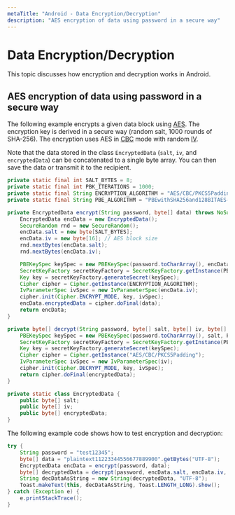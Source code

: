 ```yaml
---
metaTitle: "Android - Data Encryption/Decryption"
description: "AES encryption of data using password in a secure way"
---
```


# Data Encryption/Decryption


This topic discusses how encryption and decryption works in Android.



## AES encryption of data using password in a secure way


The following example encrypts a given data block using [AES](https://en.wikipedia.org/wiki/Advanced_Encryption_Standard). The encryption key is derived in a secure way (random salt, 1000 rounds of SHA-256). The encryption uses AES in [CBC](https://en.wikipedia.org/wiki/Block_cipher_mode_of_operation#CBC) mode with random [IV](https://en.wikipedia.org/wiki/Initialization_vector).

Note that the data stored in the class `EncryptedData` (`salt`, `iv`, and `encryptedData`) can be concatenated to a single byte array. You can then save the data or transmit it to the recipient.

```java
private static final int SALT_BYTES = 8;
private static final int PBK_ITERATIONS = 1000;
private static final String ENCRYPTION_ALGORITHM = "AES/CBC/PKCS5Padding";
private static final String PBE_ALGORITHM = "PBEwithSHA256and128BITAES-CBC-BC";

private EncryptedData encrypt(String password, byte[] data) throws NoSuchPaddingException, NoSuchAlgorithmException, InvalidKeySpecException, InvalidKeyException, BadPaddingException, IllegalBlockSizeException, InvalidAlgorithmParameterException {
    EncryptedData encData = new EncryptedData();
    SecureRandom rnd = new SecureRandom();
    encData.salt = new byte[SALT_BYTES];
    encData.iv = new byte[16]; // AES block size
    rnd.nextBytes(encData.salt);
    rnd.nextBytes(encData.iv);

    PBEKeySpec keySpec = new PBEKeySpec(password.toCharArray(), encData.salt, PBK_ITERATIONS);
    SecretKeyFactory secretKeyFactory = SecretKeyFactory.getInstance(PBE_ALGORITHM);
    Key key = secretKeyFactory.generateSecret(keySpec);
    Cipher cipher = Cipher.getInstance(ENCRYPTION_ALGORITHM);
    IvParameterSpec ivSpec = new IvParameterSpec(encData.iv);
    cipher.init(Cipher.ENCRYPT_MODE, key, ivSpec);
    encData.encryptedData = cipher.doFinal(data);
    return encData;
}

private byte[] decrypt(String password, byte[] salt, byte[] iv, byte[] encryptedData) throws NoSuchAlgorithmException, InvalidKeySpecException, NoSuchPaddingException, InvalidKeyException, BadPaddingException, IllegalBlockSizeException, InvalidAlgorithmParameterException {
    PBEKeySpec keySpec = new PBEKeySpec(password.toCharArray(), salt, PBK_ITERATIONS);
    SecretKeyFactory secretKeyFactory = SecretKeyFactory.getInstance(PBE_ALGORITHM);
    Key key = secretKeyFactory.generateSecret(keySpec);
    Cipher cipher = Cipher.getInstance("AES/CBC/PKCS5Padding");
    IvParameterSpec ivSpec = new IvParameterSpec(iv);
    cipher.init(Cipher.DECRYPT_MODE, key, ivSpec);
    return cipher.doFinal(encryptedData);
}

private static class EncryptedData {
    public byte[] salt;
    public byte[] iv;
    public byte[] encryptedData;
}

```

The following example code shows how to test encryption and decryption:

```java
try {
    String password = "test12345";
    byte[] data = "plaintext11223344556677889900".getBytes("UTF-8");
    EncryptedData encData = encrypt(password, data);
    byte[] decryptedData = decrypt(password, encData.salt, encData.iv, encData.encryptedData);
    String decDataAsString = new String(decryptedData, "UTF-8");
    Toast.makeText(this, decDataAsString, Toast.LENGTH_LONG).show();
} catch (Exception e) {
    e.printStackTrace();
}

```

